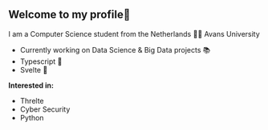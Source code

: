 
Welcome to my profile👋
-
I am a Computer Science student from the Netherlands 👨‍🎓
Avans University

- Currently working on Data Science & Big Data projects 📚
- Typescript 💙
- Svelte 🧡


**Interested in:** 
- Threlte
- Cyber Security 
- Python


